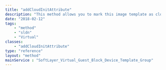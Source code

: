 ```yaml
---
title: "addCloudInitAttribute"
description: "This method allows you to mark this image template as cloud init "
date: "2018-02-12"
tags:
    - "method"
    - "sldn"
    - "Virtual"
classes:
    - "addCloudInitAttribute"
type: "reference"
layout: "method"
mainService : "SoftLayer_Virtual_Guest_Block_Device_Template_Group"
---
```

